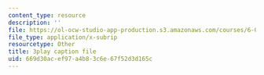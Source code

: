 ```yaml
---
content_type: resource
description: ''
file: https://ol-ocw-studio-app-production.s3.amazonaws.com/courses/6-042j-mathematics-for-computer-science-fall-2010/669d30acef97a4b83c6e67f52d3d165c_NuY7szYSXSw.srt
file_type: application/x-subrip
resourcetype: Other
title: 3play caption file
uid: 669d30ac-ef97-a4b8-3c6e-67f52d3d165c
---
```

